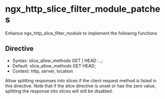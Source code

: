 # ngx_http_slice_filter_module_patches


Enhance ngx_http_slice_filter_module to implement the following functions

## Directive

- Syntax: slice_allow_methods GET | HEAD ...;
- Default: slice_allow_methods GET HEAD;
- Context: http, server, location

Allow splitting responses into slices if the client request method is listed in this directive. Note that if the slice directive is unset or has the zero value, splitting the response into slices will still be disabled.

